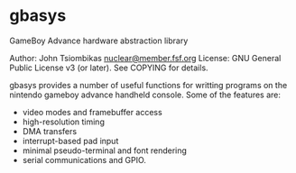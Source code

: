 gbasys
======
GameBoy Advance hardware abstraction library

Author: John Tsiombikas <nuclear@member.fsf.org>
License: GNU General Public License v3 (or later). See COPYING for details.

gbasys provides a number of useful functions for writting programs on the
nintendo gameboy advance handheld console. Some of the features are:
 * video modes and framebuffer access
 * high-resolution timing
 * DMA transfers
 * interrupt-based pad input
 * minimal pseudo-terminal and font rendering
 * serial communications and GPIO.

